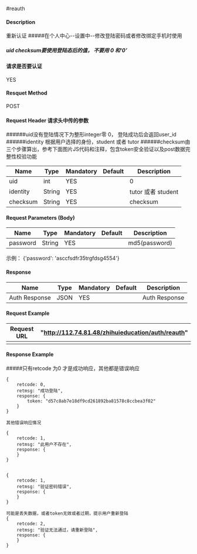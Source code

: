 #reauth 
#### Description
重新认证
#####在个人中心--设置中--修改登陆密码或者修改绑定手机时使用
##### uid checksum要使用登陆态后的值， 不要用 0 和‘0’

#### 请求是否要认证
YES


#### Resquet Method
POST


#### Request Header 请求头中传的参数
######uid没有登陆情况下为整形integer零 0， 登陆成功后会返回user_id
######identity 根据用户选择的身份，student 或者 tutor
######checksum由三个步骤算出，参考下面图片JS代码和注释，包含token安全验证以及post数据完整性校验功能

| Name | Type | Mandatory | Default | Description |
| -- | -- | -- | -- | -- |
| uid | int | YES |  | 0 |
| identity    | String | YES |  | tutor 或者 student|
| checksum    | String | YES |  | checksum|


#### Request Parameters (Body)

| Name | Type | Mandatory | Default | Description |
| -- | -- | -- | -- | -- |
| password    | String | YES |  | md5(password) |
示例： {'password': 'asccfsdfr35trgfdsg4554'}

#### Response
| Name | Type | Mandatory | Default | Description |
| -- | -- | -- | -- | -- |
| Auth Response | JSON | YES| | Auth Response |


#### Request Example

|Request URL | "http://112.74.81.48/zhihuieducation/auth/reauth" |
| --| -- |
| | |

#### Response Example

#####只有retcode 为0 才是成功响应，其他都是错误响应
```
{
    retcode: 0, 
    retmsg: "成功登陆",
    response: {
        token: "d57c8ab7e18df9cd261892ba81578c8ccbea3f02"
    }
}

其他错误响应情况

{
    retcode: 1, 
    retmsg: "此用户不存在",
    response: {
    }
}


{
    retcode: 1, 
    retmsg: "验证密码错误",
    response: {
    }
}

可能是丢失数据，或者token无效或者过期，提示用户重新登陆
{
    retcode: 2, 
    retmsg: "验证无法通过，请重新登陆",
    response: {
    }
}
```



